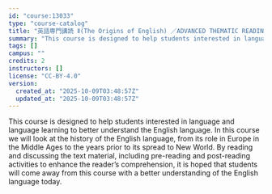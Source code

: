 ```yaml
---
id: "course:13033"
type: "course-catalog"
title: "英語専門講読 Ⅱ(The Origins of English) ／ADVANCED THEMATIC READING Ⅱ"
summary: "This course is designed to help students interested in language and language learning to better understand the English l…"
tags: []
campus: ""
credits: 2
instructors: []
license: "CC-BY-4.0"
version:
  created_at: "2025-10-09T03:48:57Z"
  updated_at: "2025-10-09T03:48:57Z"
---
```

This course is designed to help students interested in language and language learning to better understand the English language. In this course we will look at the history of the English language, from its role in Europe in the Middle Ages to the years prior to its spread to New World. By reading and discussing the text material, including pre-reading and post-reading activities to enhance the reader’s comprehension, it is hoped that students will come away from this course with a better understanding of the English language today.
